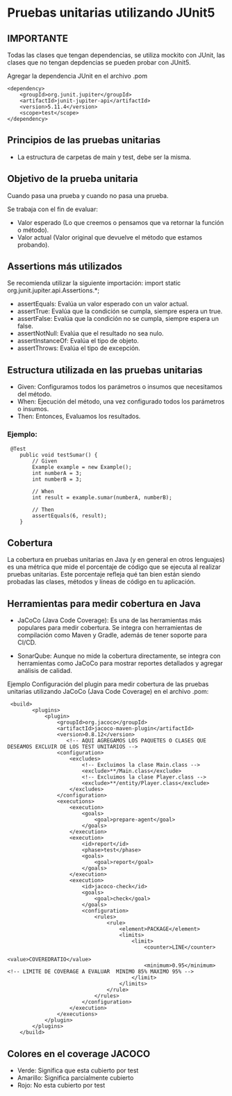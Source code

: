# Pruebas unitarias utilizando JUnit5

## IMPORTANTE
Todas las clases que tengan dependencias, se utiliza mockito con JUnit, las clases que no tengan depdencias se pueden probar
con JUnit5.

Agregar la dependencia JUnit en el archivo .pom

```
<dependency>
    <groupId>org.junit.jupiter</groupId>
    <artifactId>junit-jupiter-api</artifactId>
    <version>5.11.4</version>
    <scope>test</scope>
</dependency>
```
## Principios de las pruebas unitarias
* La estructura de carpetas de main y test, debe ser la misma.

## Objetivo de la prueba unitaria
Cuando pasa una prueba y cuando no pasa una prueba.

Se trabaja con el fin de evaluar:
* Valor esperado (Lo que creemos o pensamos que va retornar la función o método).
* Valor actual (Valor original que devuelve el método que estamos probando).

## Assertions más utilizados
Se recomienda utilizar la siguiente importación: import static org.junit.jupiter.api.Assertions.*;
* assertEquals: Evalúa un valor esperado con un valor actual.
* assertTrue: Evalúa que la condición se cumpla, siempre espera un true.
* assertFalse: Evalúa que la condición no se cumpla, siempre espera un false.
* assertNotNull: Evalúa que el resultado no sea nulo.
* assertInstanceOf: Evalúa el tipo de objeto.
* assertThrows: Evalúa el tipo de excepción.

## Estructura utilizada en las pruebas unitarias
* Given: Configuramos todos los parámetros o insumos que necesitamos del método.
* When: Ejecución del método, una vez configurado todos los parámetros o insumos.
* Then: Entonces, Evaluamos los resultados.
### Ejemplo:

```
 @Test
    public void testSumar() {
        // Given
        Example example = new Example();
        int numberA = 3;
        int numberB = 3;

        // When 
        int result = example.sumar(numberA, numberB);

        // Then 
        assertEquals(6, result);
    }
```

## Cobertura
La cobertura en pruebas unitarias en Java (y en general en otros lenguajes) es una métrica que mide el porcentaje de código que se ejecuta al realizar pruebas unitarias. Este porcentaje refleja qué tan bien están siendo probadas las clases, métodos y líneas de código en tu aplicación.

## Herramientas para medir cobertura en Java
* JaCoCo (Java Code Coverage): Es una de las herramientas más populares para medir cobertura. Se integra con herramientas de compilación como Maven y Gradle, además de tener soporte para CI/CD.


* SonarQube: Aunque no mide la cobertura directamente, se integra con herramientas como JaCoCo para mostrar reportes detallados y agregar análisis de calidad.

Ejemplo Configuración del plugin para medir cobertura de las pruebas unitarias utilizando JaCoCo (Java Code Coverage) en el archivo .pom:
```
 <build>
        <plugins>
            <plugin>
                <groupId>org.jacoco</groupId>
                <artifactId>jacoco-maven-plugin</artifactId>
                <version>0.8.12</version>
                   <!-- AQUI AGREGAMOS LOS PAQUETES O CLASES QUE DESEAMOS EXCLUIR DE LOS TEST UNITARIOS -->
                <configuration>
                    <excludes>
                        <!-- Excluimos la clase Main.class -->
                        <exclude>**/Main.class</exclude>
                        <!-- Excluimos la clase Player.class -->
                        <exclude>**/entity/Player.class</exclude>
                    </excludes>
                </configuration>
                <executions>
                    <execution>
                        <goals>
                            <goal>prepare-agent</goal>
                        </goals>
                    </execution>
                    <execution>
                        <id>report</id>
                        <phase>test</phase>
                        <goals>
                            <goal>report</goal>
                        </goals>
                    </execution>
                    <execution>
                        <id>jacoco-check</id>
                        <goals>
                            <goal>check</goal>
                        </goals>
                        <configuration>
                            <rules>
                                <rule>
                                    <element>PACKAGE</element>
                                    <limits>
                                        <limit>
                                            <counter>LINE</counter>
                                            <value>COVEREDRATIO</value>
                                            <minimum>0.95</minimum> <!-- LIMITE DE COVERAGE A EVALUAR  MINIMO 85% MAXIMO 95% -->
                                        </limit>
                                    </limits>
                                </rule>
                            </rules>
                        </configuration>
                    </execution>
                </executions>
            </plugin>
        </plugins>
    </build>
```

## Colores en el coverage JACOCO
* Verde: Significa que esta cubierto por test
* Amarillo: Significa parcialmente cubierto
* Rojo: No esta cubierto por test
